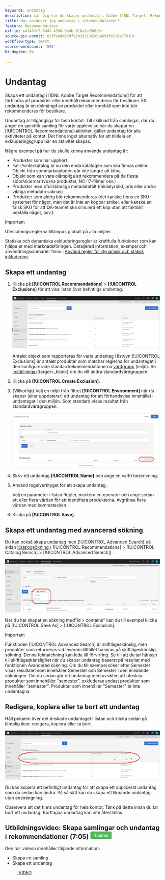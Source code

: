 ```yaml
---
keywords: undantag
description: Lär dig hur du skapar undantag i Adobe [!DNL Target] Rekommendationer som förhindrar att produkter eller innehåll rekommenderas för besökare.
title: Hur använder jag undantag i rekommendationer?
feature: Recommendations
exl-id: e41487c7-6d47-4958-8e4b-616a2ad56b3c
source-git-commit: 02ffe8da6cdf96039218656b9690fa719a77910c
workflow-type: tm+mt
source-wordcount: '598'
ht-degree: 0%

---
```


# Undantag

Skapa ett undantag i [!DNL Adobe Target Recommendations] för att förhindra att produkter eller innehåll rekommenderas för besökare. Ett undantag är en delmängd av produkter eller innehåll som inte bör rekommenderas för besökare.

Undantag är tillgängliga för hela kontot. Till skillnad från samlingar, där du anger en specifik samling för varje upplevelse när du skapar en [!UICONTROL Recommendations]-aktivitet, gäller undantag för alla aktiviteter på kontot. Det finns inget alternativ för att tilldela en exkluderingsgrupp när en aktivitet skapas.

Några exempel på hur du skulle kunna använda undantag är:

* Produkter som har upphört
* Fall-/vinterkatalog är nu den enda katalogen som ska finnas online. Objekt från sommarkatalogen går inte längre att köpa.
* Objekt som kan vara olämpliga att rekommendera på de flesta sidor/skärmar (vuxna produkter, NC-17-filmer osv.)
* Produkter med ofullständiga metadatafält (miniatyrbild, pris eller andra viktiga metadata saknas)
* Produkter som aldrig bör rekommenderas (det kanske finns en SKU i systemet för något, men det är inte en köpbar artikel, eller kanske en falsk SKU för att QA-teamet ska simulera ett köp utan att faktiskt beställa något, osv.)

>[!IMPORTANT]
>
>Uteslutningsreglerna tillämpas globalt på alla miljöer.
>
>Statiska och dynamiska exkluderingsregler är kraftfulla funktioner som kan hjälpa er med marknadsföringen. Detaljerad information, exempel och användningsscenarier finns i [Använd regler för dynamisk och statisk inkludering](/help/main/c-recommendations/c-algorithms/use-dynamic-and-static-inclusion-rules.md#concept_4CB5C0FA705D4E449BD0B37B3D987F9F).

## Skapa ett undantag

1. Klicka på **[!UICONTROL Recommendations]** > **[!UICONTROL Exclusions]** för att visa listan över befintliga undantag.

   ![exclusions_list image](assets/exclusions_list.png)

   Antalet objekt som rapporteras för varje undantag i listvyn [!UICONTROL Exclusions] är antalet produkter som matchar reglerna för undantaget i den konfigurerade standardrekommendationerna [värdgrupp](/help/main/administrating-target/hosts.md) (miljö). Se [Inställningar](https://experienceleague.adobe.com/docs/target-dev/developer/recommendations.html){target=_blank} om du vill ändra standardvärdgruppen.

1. Klicka på **[!UICONTROL Create Exclusion]**.

1. (Villkorligt) Välj en miljö från filtret **[!UICONTROL Environment]** när du skapar (eller uppdaterar) ett undantag för att förhandsvisa innehållet i undantaget i den miljön. Som standard visas resultat från standardvärdgruppen.

   ![Skapa undantag](/help/main/c-recommendations/c-products/assets/CreateExclusion.png)

1. Skriv ett undantag **[!UICONTROL Name]** och ange en valfri beskrivning.

1. Använd regelverktyget för att skapa undantag.

   Välj en parameter i listan Regler, markera en operator och ange sedan ett eller flera värden för att identifiera produkterna. Avgränsa flera värden med kommatecken.

1. Klicka på **[!UICONTROL Save]**.

## Skapa ett undantag med avancerad sökning

Du kan också skapa undantag med [!UICONTROL Advanced Search] på sidan [ Katalogsökning ](/help/main/c-recommendations/c-products/catalog-search.md#save-as) ( [!UICONTROL Recommendations] > [!UICONTROL Catalog Search] > [!UICONTROL Advanced Search]).

![Spara som dialogruta](/help/main/c-recommendations/c-products/assets/save-as.png)

När du har skapat en sökning med&quot;id > contains&quot; kan du till exempel klicka på [!UICONTROL Save As] > [!UICONTROL Exclusion].

>[!IMPORTANT]
>
>Funktionen [!UICONTROL Advanced Search] är skiftlägeskänslig, men produkter som returneras vid leveranstillfället baseras på skiftlägeskänslig sökning. Denna felmatchning kan leda till förvirring. Se till att du tar hänsyn till skiftlägeskänslighet när du skapar undantag baserat på resultat med funktionen Avancerad sökning. Om du till exempel söker efter Semester visas resultatet som innehåller Semester och Semester i den inledande sökningen. Om du sedan gör ett undantag med avsikten att utesluta produkter som innehåller &quot;semester&quot;, exkluderas endast produkter som innehåller &quot;semester&quot;. Produkter som innehåller &quot;Semester&quot; är inte undantagna.

## Redigera, kopiera eller ta bort ett undantag

Håll pekaren över det önskade undantaget i listan och klicka sedan på lämplig ikon: redigera, kopiera eller ta bort.

![Hovringsikoner för ett undantag](/help/main/c-recommendations/c-products/assets/hover-exclusions.png)

Du kan kopiera ett befintligt undantag för att skapa ett duplicerat undantag som du sedan kan ändra. På så sätt kan du skapa ett liknande undantag utan ansträngning.

Observera att det finns undantag för hela kontot. Tänk på detta innan du tar bort ett undantag. Borttagna undantag kan inte återställas.

## Utbildningsvideo: Skapa samlingar och undantag i rekommendationer (7:05) ![Självstudiekurs](/help/main/assets/tutorial.png)

Den här videon innehåller följande information:

* Skapa en samling
* Skapa ett undantag

>[!VIDEO](https://video.tv.adobe.com/v/27689)
